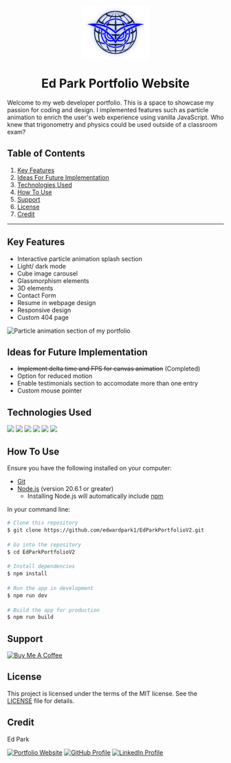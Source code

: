 <p align="center">
<a href="https://edpark.space/" target="_blank"><img align="center" src="public/assets/images/EdParkLogo.svg" height="125" /></a>
</p>

<h1 align="center">Ed Park Portfolio Website</h1>
Welcome to my web developer portfolio. This is a space to showcase my passion for coding and design. I implemented features such as particle animation to enrich the user's web experience using vanilla JavaScript. Who knew that trigonometry and physics could be used outside of a classroom exam?

## Table of Contents
1. <a href="#key-features">Key Features</a>
2. <a href="#ideas-for-future-implementation">Ideas For Future Implementation</a>
3. <a href="#technologies-used">Technologies Used</a>
4. <a href="#how-to-use">How To Use</a>
5. <a href="#support">Support</a>
6. <a href="#license">License</a>
7. <a href="#credit">Credit</a>

------------

## Key Features
- Interactive particle animation splash section
- Light/ dark mode
- Cube image carousel
- Glassmorphism elements
- 3D elements
- Contact Form
- Resume in webpage design
- Responsive design
- Custom 404 page

![Particle animation section of my portfolio](public/assets/portfolio-preview.gif)

## Ideas for Future Implementation
- ~~Implement delta time and FPS for canvas animation~~ (Completed)
- Option for reduced motion
- Enable testimonials section to accomodate more than one entry
- Custom mouse pointer

## Technologies Used
![](https://img.shields.io/badge/React-334E68?style=plastic&logo=react&logoColor=D9E8FF&labelColor=061178) ![](https://img.shields.io/badge/Vite-334E68?style=plastic&logo=vite&logoColor=D9E8FF&labelColor=061178) ![](https://img.shields.io/badge/HTML-334E68?style=plastic&logo=html5&logoColor=D9E8FF&labelColor=061178) ![](https://img.shields.io/badge/CSS-334E68?style=plastic&logo=css3&logoColor=D9E8FF&labelColor=061178) ![](https://img.shields.io/badge/Tailwind_CSS-334E68?style=plastic&logo=tailwindcss&logoColor=D9E8FF&labelColor=061178) ![](https://img.shields.io/badge/JavaScript-334E68?style=plastic&logo=javascript&logoColor=D9E8FF&labelColor=061178)

## How To Use
Ensure you have the following installed on your computer:
- [Git](https://git-scm.com)
- [Node.js](https://nodejs.org/en/download/) (version 20.6.1 or greater)
	- Installing Node.js will automatically include [npm](http://npmjs.com)

In your command line:
```bash
# Clone this repository
$ git clone https://github.com/edwardpark1/EdParkPortfolioV2.git

# Go into the repository
$ cd EdParkPortfolioV2

# Install dependencies
$ npm install

# Run the app in development
$ npm run dev

# Build the app for production
$ npm run build
```

## Support
<a href="https://www.buymeacoffee.com/edpark" target="_blank"><img src="https://cdn.buymeacoffee.com/buttons/v2/arial-blue.png" alt="Buy Me A Coffee" style="height: 50px !important;width: 181px !important;" ></a>

## License
This project is licensed under the terms of the MIT license. See the [LICENSE](./LICENSE) file for details.

## Credit
<p>Ed Park</p>

[![Portfolio Website](https://img.shields.io/badge/Portfolio-Website-061178?style=plastic&logoColor=D9E8FF&labelColor=061178)](https://edpark.space/)
[![GitHub Profile](https://img.shields.io/badge/GitHub-Profile-061178?style=plastic&logo=github&logoColor=D9E8FF&labelColor=061178)](https://github.com/edwardpark1)
[![LinkedIn Profile](https://img.shields.io/badge/LinkedIn-Profile-061178?style=plastic&logo=linkedin&logoColor=D9E8FF&labelColor=061178)](https://www.linkedin.com/in/edpark1/)
